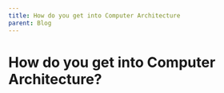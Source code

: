 ```yaml
--- 
title: How do you get into Computer Architecture 
parent: Blog 
--- 
```

# How do you get into Computer Architecture?



